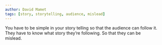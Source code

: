 ```yaml
---
author: David Mamet
tags: [story, storytelling, audience, mislead]
---
```

You have to be simple in your story telling so that the audience can follow it. They have to know what story they’re following. So that they can be mislead.
